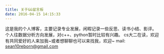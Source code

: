 ```yaml
---
title: 关于&&留言板
date: 2016-04-15 14:15:33
---
```

这是我的个人博客，主要记录专业发展，闲暇记录一些反思、读书小结、影评。
个人往数据分析方向发展，对c++、python暂时比较有兴趣。
cs大二在读，欢迎有共同爱好的人来加我~或者想聊聊也可以来找我，欢迎~
mail: sean10reborn@gmail.com